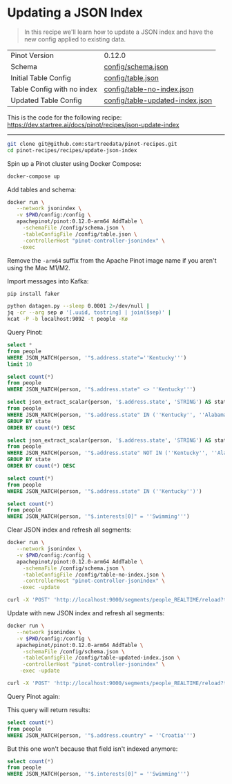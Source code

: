 # Updating a JSON Index

> In this recipe we'll learn how to update a JSON index and have the new config applied to existing data.

<table>
  <tr>
    <td>Pinot Version</td>
    <td>0.12.0</td>
  </tr>
  <tr>
    <td>Schema</td>
    <td><a href="config/schema.json">config/schema.json</a></td>
  </tr>
    <tr>
    <td>Initial Table Config</td>
    <td><a href="config/table.json">config/table.json</a></td>
  </tr>
    <tr>
    <td>Table Config with no index</td>
    <td><a href="config/table-no-index.json">config/table-no-index.json</a></td>
  </tr>
   <tr>
    <td>Updated Table Config</td>
    <td><a href="config/table-updated-index.json">config/table-updated-index.json</a></td>
  </tr>
  
  
</table>

This is the code for the following recipe: https://dev.startree.ai/docs/pinot/recipes/json-update-index

***

```bash
git clone git@github.com:startreedata/pinot-recipes.git
cd pinot-recipes/recipes/update-json-index
```

Spin up a Pinot cluster using Docker Compose:

```bash
docker-compose up
```

Add tables and schema:

```bash
docker run \
   --network jsonindex \
   -v $PWD/config:/config \
   apachepinot/pinot:0.12.0-arm64 AddTable \
     -schemaFile /config/schema.json \
     -tableConfigFile /config/table.json \
     -controllerHost "pinot-controller-jsonindex" \
    -exec
```

Remove the `-arm64` suffix from the Apache Pinot image name if you aren't using the Mac M1/M2.

Import messages into Kafka:

```bash
pip install faker
```

```bash
python datagen.py --sleep 0.0001 2>/dev/null |
jq -cr --arg sep ø '[.uuid, tostring] | join($sep)' |
kcat -P -b localhost:9092 -t people -Kø
```

Query Pinot:

```sql
select *
from people 
WHERE JSON_MATCH(person, '"$.address.state"=''Kentucky''')
limit 10
```

```sql
select count(*)
from people 
WHERE JSON_MATCH(person, '"$.address.state" <> ''Kentucky''')
```

```sql
select json_extract_scalar(person, '$.address.state', 'STRING') AS state, count(*)
from people 
WHERE JSON_MATCH(person, '"$.address.state" IN (''Kentucky'', ''Alabama'')')
GROUP BY state
ORDER BY count(*) DESC
```

```sql
select json_extract_scalar(person, '$.address.state', 'STRING') AS state, count(*)
from people 
WHERE JSON_MATCH(person, '"$.address.state" NOT IN (''Kentucky'', ''Alabama'')')
GROUP BY state
ORDER BY count(*) DESC
```

```sql
select count(*)
from people 
WHERE JSON_MATCH(person, '"$.address.state" IN (''Kentucky'')')
```



```sql
select count(*)
from people 
WHERE JSON_MATCH(person, '"$.interests[0]" = ''Swimming''')
```

Clear JSON index and refresh all segments:

```bash
docker run \
   --network jsonindex \
   -v $PWD/config:/config \
   apachepinot/pinot:0.12.0-arm64 AddTable \
     -schemaFile /config/schema.json \
     -tableConfigFile /config/table-no-index.json \
     -controllerHost "pinot-controller-jsonindex" \
    -exec -update
```

```bash
curl -X 'POST' 'http://localhost:9000/segments/people_REALTIME/reload?type=REALTIME' 
```

Update with new JSON index and refresh all segments:

```bash
docker run \
   --network jsonindex \
   -v $PWD/config:/config \
   apachepinot/pinot:0.12.0-arm64 AddTable \
     -schemaFile /config/schema.json \
     -tableConfigFile /config/table-updated-index.json \
     -controllerHost "pinot-controller-jsonindex" \
    -exec -update
```

```bash
curl -X 'POST' 'http://localhost:9000/segments/people_REALTIME/reload?type=REALTIME' 
```

Query Pinot again:

This query will return results:

```sql
select count(*)
from people 
WHERE JSON_MATCH(person, '"$.address.country" = ''Croatia''')
```

But this one won't because that field isn't indexed anymore:

```sql
select count(*)
from people 
WHERE JSON_MATCH(person, '"$.interests[0]" = ''Swimming''')
```
